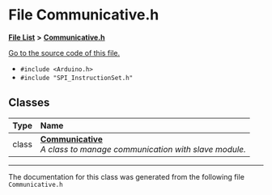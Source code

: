 
# File Communicative.h


[**File List**](files.md) **>** [**Communicative.h**](_communicative_8h.md)

[Go to the source code of this file.](_communicative_8h_source.md)



* `#include <Arduino.h>`
* `#include "SPI_InstructionSet.h"`










## Classes

| Type | Name |
| ---: | :--- |
| class | [**Communicative**](class_communicative.md) <br>_A class to manage communication with slave module._  |














------------------------------
The documentation for this class was generated from the following file `Communicative.h`